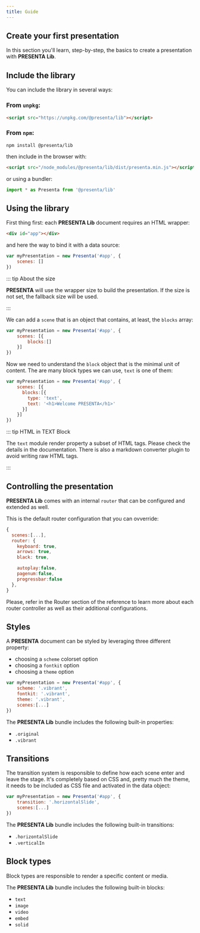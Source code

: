 ```yaml
---
title: Guide
---
```


## Create your first presentation

In this section you'll learn, step-by-step, the basics to create a presentation with **PRESENTA Lib**.

## Include the library

You can include the library in several ways: 

### From `unpkg`:

```html
<script src="https://unpkg.com/@presenta/lib"></script>
```

### From `npm`:

```shell
npm install @presenta/lib
```

then include in the browser with:

```html
<script src="/node_modules/@presenta/lib/dist/presenta.min.js"></script>
```

or using a bundler:

```js
import * as Presenta from '@presenta/lib'
```



## Using the library

First thing first: each **PRESENTA Lib** document requires an HTML wrapper:

```html
<div id="app"></div>
```

and here the way to bind it with a data source: 

```js
var myPresentation = new Presenta('#app', {
    scenes: []
})
```

::: tip About the size

**PRESENTA** will use the wrapper size to build the presentation. If the size is not set, the fallback size will be used.

::: 

We can add a `scene` that is an object that contains, at least, the `blocks` array:

```js
var myPresentation = new Presenta('#app', {
    scenes: [{
    	blocks:[]
    }]
})
```

Now we need to understand the `block` object that is the minimal unit of content. The are many block types we can use,  `text` is one of them:

```js
var myPresentation = new Presenta('#app', {
    scenes: [{
      blocks:[{
        type: 'text',
        text: '<h1>Welcome PRESENTA</h1>'
      }]
    }]
})
```

::: tip HTML in TEXT Block

The `text` module render property a subset of HTML tags. Please check the details in the documentation. There is also a markdown converter plugin to avoid writing raw HTML tags.

:::



## Controlling the presentation

**PRESENTA Lib** comes with an internal `router` that can be configured and extended as well.

This is the default router configuration that you can ovverride:

```js
{
  scenes:[...],
  router: {
    keyboard: true,
    arrows: true,
    black: true,

    autoplay:false,
    pagenum:false,
    progressbar:false
  },
}
```

Please, refer in the Router section of the reference to learn more about each router controller as well as their additional configurations.



## Styles

A **PRESENTA** document can be styled by leveraging three different property:

- choosing a `scheme` colorset option
- choosing a `fontkit` option
- choosing a `theme` option

```javascript
var myPresentation = new Presenta('#app', {
  	scheme: '.vibrant',
  	fontkit: '.vibrant',
  	theme: '.vibrant',
    scenes:[...]
})
```

The **PRESENTA Lib** bundle includes the following built-in properties:

- `.original`
- `.vibrant`

## Transitions

The transition system is responsible to define how each scene enter and leave the stage. It's completely based on CSS and, pretty much the theme, it needs to be included as CSS file and activated in the data object:

```javascript
var myPresentation = new Presenta('#app', {
  	transition: '.horizontalSlide',
    scenes:[...]
})
```

The **PRESENTA Lib** bundle includes the following built-in transitions:

- `.horizontalSlide`
- `.verticalIn`



## Block types

Block types are responsible to render a specific content or media. 

The **PRESENTA Lib** bundle includes the following built-in blocks:

- `text`
- `image`
- `video`
- `embed`
- `solid`
